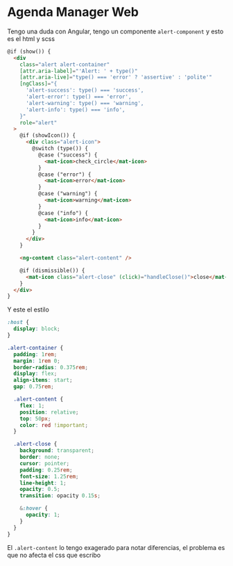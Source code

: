 # Agenda Manager Web

Tengo una duda con Angular, tengo un componente `alert-component` y esto es el html y scss

```html
@if (show()) {
  <div
    class="alert alert-container"
    [attr.aria-label]="'Alert: ' + type()"
    [attr.aria-live]="type() === 'error' ? 'assertive' : 'polite'"
    [ngClass]="{
      'alert-success': type() === 'success',
      'alert-error': type() === 'error',
      'alert-warning': type() === 'warning',
      'alert-info': type() === 'info',
    }"
    role="alert"
  >
    @if (showIcon()) {
      <div class="alert-icon">
        @switch (type()) {
          @case ("success") {
            <mat-icon>check_circle</mat-icon>
          }
          @case ("error") {
            <mat-icon>error</mat-icon>
          }
          @case ("warning") {
            <mat-icon>warning</mat-icon>
          }
          @case ("info") {
            <mat-icon>info</mat-icon>
          }
        }
      </div>
    }

    <ng-content class="alert-content" />

    @if (dismissible()) {
      <mat-icon class="alert-close" (click)="handleClose()">close</mat-icon>
    }
  </div>
}
```

Y este el estilo

```scss
:host {
  display: block;
}

.alert-container {
  padding: 1rem;
  margin: 1rem 0;
  border-radius: 0.375rem;
  display: flex;
  align-items: start;
  gap: 0.75rem;

  .alert-content {
    flex: 1;
    position: relative;
    top: 50px;
    color: red !important;
  }

  .alert-close {
    background: transparent;
    border: none;
    cursor: pointer;
    padding: 0.25rem;
    font-size: 1.25rem;
    line-height: 1;
    opacity: 0.5;
    transition: opacity 0.15s;

    &:hover {
      opacity: 1;
    }
  }
}
```

El `.alert-content` lo tengo exagerado para notar diferencias, el problema es que no afecta el css que escribo
